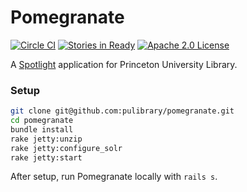 # Pomegranate

[![Circle CI](https://circleci.com/gh/pulibrary/pomegranate.svg?style=svg)](https://circleci.com/gh/pulibrary/pomegranate)
[![Stories in Ready](https://badge.waffle.io/pulibrary/pomegranate.png?label=ready&title=Ready)](https://waffle.io/pulibrary/pomegranate)
[![Apache 2.0 License](https://img.shields.io/badge/license-Apache%202.0-blue.svg?style=plastic)](./LICENSE)

A [Spotlight](https://github.com/sul-dlss/spotlight) application for Princeton University Library.

### Setup

```sh
git clone git@github.com:pulibrary/pomegranate.git
cd pomegranate
bundle install
rake jetty:unzip
rake jetty:configure_solr
rake jetty:start
```

After setup, run Pomegranate locally with `rails s`.
